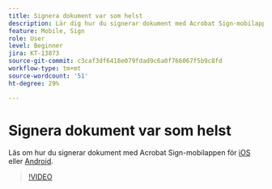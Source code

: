 ```yaml
---
title: Signera dokument var som helst
description: Lär dig hur du signerar dokument med Acrobat Sign-mobilappen
feature: Mobile, Sign
role: User
level: Beginner
jira: KT-13873
source-git-commit: c3caf3df6418e079fdad9c6a0f766067f5b9c8fd
workflow-type: tm+mt
source-wordcount: '51'
ht-degree: 29%

---
```


# Signera dokument var som helst

Läs om hur du signerar dokument med Acrobat Sign-mobilappen för [iOS](https://apps.apple.com/se/app/adobe-sign/id481082197) eller [Android](https://play.google.com/store/apps/details?id=com.adobe.echosign&amp;hl=sv).

>[!VIDEO](https://video.tv.adobe.com/v/3423957?quality=12&learn=on&hidetitle=true)
